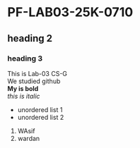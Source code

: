 # PF-LAB03-25K-0710
## heading 2
### heading 3

This is Lab-03 CS-G
<br/>
We studied github
<br/>
**My is bold**
<br/> 
_this is italic_
<br/>


- unordered list 1
- unordered list 2
1. WAsif
2. wardan
   
